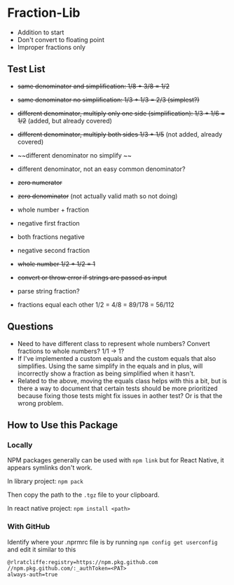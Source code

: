 # Fraction-Lib

- Addition to start
- Don't convert to floating point
- Improper fractions only

## Test List 
- ~~same denominator and simplification: 1/8 + 3/8 = 1/2~~
- ~~same denominator no simplification: 1/3 + 1/3 = 2/3 (simplest?)~~
- ~~different denominator, multiply only one side (simplification): 1/3 + 1/6 = 1/2~~ (added, but already covered)
- ~~different denominator, multiply both sides 1/3 + 1/5~~ (not added, already covered)
- ~~different denominator no simplify ~~
- different denominator, not an easy common denominator?
- ~~zero numerator~~
- ~~zero denominator~~ (not actually valid math so not doing)
- whole number + fraction
- negative first fraction
- both fractions negative
- negative second fraction
- ~~whole number 1/2 + 1/2 = 1~~
- ~~convert or throw error if strings are passed as input~~

- parse string fraction?
- fractions equal each other 1/2 = 4/8 = 89/178 = 56/112

## Questions
- Need to have different class to represent whole numbers? Convert fractions to whole numbers? 1/1 -> 1?
- If I've implemented a custom equals and the custom equals that also simplifies. Using the same simplify in the equals and in plus, will incorrectly show a fraction as being simplified when it hasn't.
- Related to the above, moving the equals class helps with this a bit, but is there a way to document that certain tests should be more prioritized because fixing those tests might fix issues in aother test? Or is that the wrong problem.

## How to Use this Package

### Locally
NPM packages generally can be used with `npm link` but for React Native, it appears symlinks don't work.

In library project:
`npm pack`

Then copy the path to the `.tgz` file to your clipboard.

In react native project:
`npm install <path>`

### With GitHub
Identify where your .nprmrc file is by running `npm config get userconfig` and edit it similar to this 

```
@rlratcliffe:registry=https://npm.pkg.github.com
//npm.pkg.github.com/:_authToken=<PAT>
always-auth=true

```